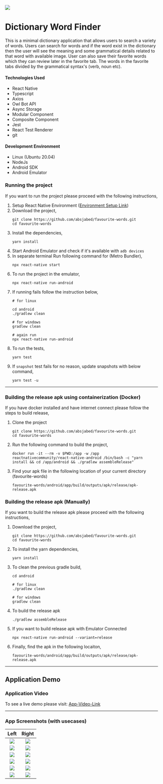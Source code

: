 <div style="text-align:left"><img src="./screenshot/app_init_android.png" /></div>

# Dictionary Word Finder

This is a minimal dictionary application that allows users to search a variety of words. Users can search for words and if the word exist in the dictionary then the user will see the meaning and some grammatical details related to that word with available image. User can also save their favorite words which they can review later in the favorite tab. The words in the favorite tabs divided by the grammatical syntax's (verb, noun etc).

#### Technologies Used

- React Native
- Typescript
- Axios
- Owl Bot API
- Async Storage
- Modular Component
- Composite Component
- Jest
- React Test Renderer
- git


#### Development Environment

- Linux (Ubuntu 20.04)
- NodeJs
- Android SDK
- Android Emulator

### Running the project
If you want to run the project please proceed with the following instructions,
  1. Setup React Native Environment ([Environment Setup Link](https://reactnative.dev/docs/environment-setup#development-os))
  2. Download the project,
     ```
     git clone https://github.com/absjabed/favourite-words.git
     cd favourite-words
     ```
  3. Install the dependencies,
     ```
     yarn install
     ```
  4. Start Android Emulator and check if it's available with `adb devices`
  5. In separate terminal Run following command for (Metro Bundler),
     ```
     npx react-native start
     ```
  6. To run the project in the emulator,
     ```
     npx react-native run-android
     ```
  7. If running fails follow the instruction below,
     ```
     # for linux
     
     cd android
     ./gradlew clean
     
     # for windows 
     gradlew clean

     # again run
     npx react-native run-android
     ```
  8. To run the tests,
     ```
     yarn test
     ```
  9. If `snapshot` test fails for no reason, update snapshots with below command,
     ```
     yarn test -u 
     ```
    
---

### Building the release apk using containerization (Docker)
If you have docker installed and have internet connect please follow the steps to build release,

  1. Clone the project
     ```
     git clone https://github.com/absjabed/favourite-words.git
     cd favourite-words
     ```
  2. Run the following command to build the project,
     ```
     docker run -it --rm -v $PWD:/app -w /app reactnativecommunity/react-native-android /bin/bash -c "yarn install && cd /app/android && ./gradlew assembleRelease"
     ```
  3. Find your apk file in the following location of your current directory (favourite-words)
     ```
     favourite-words/android/app/build/outputs/apk/release/apk-release.apk
     ```

### Building the release apk (Manually)
If you want to build the release apk please proceed with the following instructions,
  
  1. Download the project,
     ```
     git clone https://github.com/absjabed/favourite-words.git
     cd favourite-words
     ```
  2. To install the yarn dependencies,
     ```
     yarn install
     ```
  3. To clean the previous gradle build,
     ```
     cd android

     # for linux
     ./gradlew clean

     # for windows
     gradlew clean
     ```
  4. To build the release apk
     ```
     ./gradlew assembleRelease
     ```
  5. If you want to build release apk with Emulator Connected
     ```
     npx react-native run-android --variant=release
     ```
  6. Finally, find the apk in the following locaiton,
     ```
     favourite-words/android/app/build/outputs/apk/release/apk-release.apk
     ```
  
---


## Application Demo
### Application Video
To see a live demo please visit: [App-Video-Link](https://youtu.be/uTZxB6lVQ9w)

---

### App Screenshots (with usecases)
Left             |  Right
:-------------------------:|:-------------------------:
<img src="./screenshot/Splash.png" />  |  <img src="./screenshot/1.arrow.png" />|
<img src="./screenshot/2.Dutch.png" /> |  <img src="./screenshot/3.mirror.png" />  |
<img src="./screenshot/4.Badger.png"/> | <img src="./screenshot/5.Spaniel.png" />|
<img src="./screenshot/6.japan.png" /> | <img src="./screenshot/7.quick.png"  />|
<img src="./screenshot/8.Flummoxed.png" /> | <img src="./screenshot/9.NotFound.png"  /> |
<img src="./screenshot/adverb.png" /> | <img src="./screenshot/noun.png"  />|

